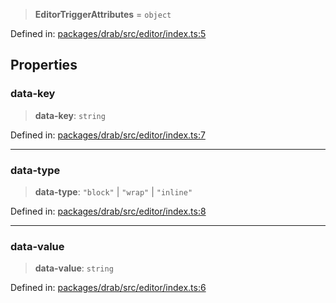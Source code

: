 > **EditorTriggerAttributes** = `object`

Defined in: [packages/drab/src/editor/index.ts:5](https://github.com/rossrobino/components/blob/main/packages/drab/src/editor/index.ts#L5)

## Properties

<a id="data-key"></a>

### data-key

> **data-key**: `string`

Defined in: [packages/drab/src/editor/index.ts:7](https://github.com/rossrobino/components/blob/main/packages/drab/src/editor/index.ts#L7)

---

<a id="data-type"></a>

### data-type

> **data-type**: `"block"` \| `"wrap"` \| `"inline"`

Defined in: [packages/drab/src/editor/index.ts:8](https://github.com/rossrobino/components/blob/main/packages/drab/src/editor/index.ts#L8)

---

<a id="data-value"></a>

### data-value

> **data-value**: `string`

Defined in: [packages/drab/src/editor/index.ts:6](https://github.com/rossrobino/components/blob/main/packages/drab/src/editor/index.ts#L6)
